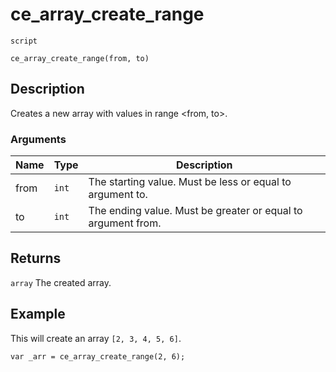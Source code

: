 # ce_array_create_range
`script`
```gml
ce_array_create_range(from, to)
```

## Description
Creates a new array with values in range <from, to>.

### Arguments
| Name | Type | Description |
| ---- | ---- | ----------- |
| from | `int` | The starting value. Must be less or equal to argument to. |
| to | `int` | The ending value. Must be greater or equal to argument from. |

## Returns
`array` The created array.

## Example
This will create an array `[2, 3, 4, 5, 6]`.
```gml
var _arr = ce_array_create_range(2, 6);
```